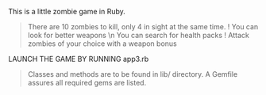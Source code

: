 This is a little zombie game in Ruby.

> There are 10 zombies to kill, only 4 in sight at the same time.
! You can look for better weapons \n
> You can search for health packs
! Attack zombies of your choice with a weapon bonus

LAUNCH THE GAME BY RUNNING app3.rb

> Classes and methods are to be found in lib/ directory.
A Gemfile assures all required gems are listed.

